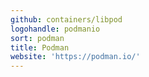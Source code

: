 ```yaml
---
github: containers/libpod
logohandle: podmanio
sort: podman
title: Podman
website: 'https://podman.io/'
---
```

